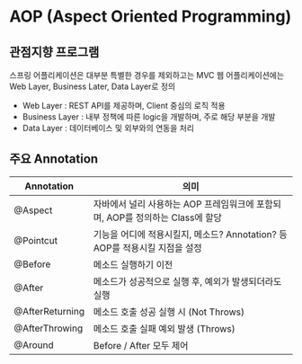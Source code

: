 # AOP (Aspect Oriented Programming)

## 관점지향 프로그램

스프링 어플리케이션은 대부분 특별한 경우를 제외하고는 MVC 웹 어플리케이션에는 Web Layer, Business Later, Data Layer로 정의

- Web Layer : REST API를 제공하며, Client 중심의 로직 적용
- Business Layer : 내부 정책에 따른 logic을 개발하며, 주로 해당 부분을 개발
- Data Layer : 데이터베이스 및 외부와의 연동을 처리

## 주요 Annotation

| Annotation      | 의미                                                                          |
| --------------- | ----------------------------------------------------------------------------- |
| @Aspect         | 자바에서 널리 사용하는 AOP 프레임워크에 포함되며, AOP를 정의하는 Class에 할당 |
| @Pointcut       | 기능을 어디에 적용시킬지, 메소드? Annotation? 등 AOP를 적용시킬 지점을 설정   |
| @Before         | 메소드 실행하기 이전                                                          |
| @After          | 메소드가 성공적으로 실행 후, 예외가 발생되더라도 실행                         |
| @AfterReturning | 메소드 호출 성공 실행 시 (Not Throws)                                         |
| @AfterThrowing  | 메소드 호출 실패 예외 발생 (Throws)                                           |
| @Around         | Before / After 모두 제어                                                      |
